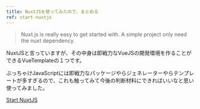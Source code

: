 ```yaml
---
title: NuxtJSを使ってみたので、まとめる
ref: start-nuxtjs
---
```


> Nuxt.js is really easy to get started with. A simple project only need the nuxt dependency.

NuxtJSと言っていますが、その中身は即戦力なVueJSの開発環境を作ることができるVueTemplateの１つです。

ぶっちゃけJavaScriptには即戦力なパッケージやらジェネレーターやらテンプレートが多すぎるので、これも触ってみて今後の判断材料にできればいいなと思い使ってみました。

<!-- break -->

[Start NuxtJS](/start-nuxtjs)
